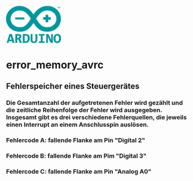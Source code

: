 <img src= "logo.png" width=150>


# error_memory_avrc

## Fehlerspeicher eines Steuergerätes

### Die Gesamtanzahl der aufgetretenen Fehler wird gezählt und die zeitliche Reihenfolge der Fehler wird ausgegeben. Insgesamt gibt es drei verschiedene Fehlerquellen, die jeweils einen Interrupt an einem Anschlusspin auslösen. 

### Fehlercode A: fallende Flanke am Pin "Digital 2" 
### Fehlercode B: fallende Flanke am Pim "Digital 3"
### Fehlercode C: fallende Flanke am Pin "Analog A0"
